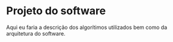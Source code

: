 # Projeto do software

Aqui eu faria a descrição dos algorítimos utilizados bem como da arquitetura do software.
